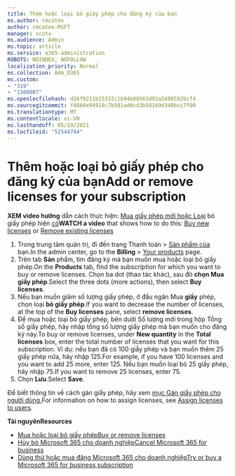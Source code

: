 ```yaml
---
title: Thêm hoặc loại bỏ giấy phép cho đăng ký của bạn
ms.author: cmcatee
author: cmcatee-MSFT
manager: scotv
ms.audience: Admin
ms.topic: article
ms.service: o365-administration
ROBOTS: NOINDEX, NOFOLLOW
localization_priority: Normal
ms.collection: Adm_O365
ms.custom:
- "319"
- "1500007"
ms.openlocfilehash: d26f9211b15332c1b94b09563d93a5b90592bcf4
ms.sourcegitcommit: f4866e94918c7b591ad0cd3b58169d340bcc7f00
ms.translationtype: MT
ms.contentlocale: vi-VN
ms.lasthandoff: 05/19/2021
ms.locfileid: "52544744"
---
```

# <a name="add-or-remove-licenses-for-your-subscription"></a><span data-ttu-id="748c8-102">Thêm hoặc loại bỏ giấy phép cho đăng ký của bạn</span><span class="sxs-lookup"><span data-stu-id="748c8-102">Add or remove licenses for your subscription</span></span>

<span data-ttu-id="748c8-103">**XEM video hướng** dẫn cách thực hiện: [Mua giấy phép mới hoặc Loại](https://go.microsoft.com/fwlink/p/?linkid=2154857) bỏ giấy phép hiện [có](https://go.microsoft.com/fwlink/p/?linkid=2154938)</span><span class="sxs-lookup"><span data-stu-id="748c8-103">**WATCH a video** that shows how to do this: [Buy new licenses](https://go.microsoft.com/fwlink/p/?linkid=2154857) or [Remove existing licenses](https://go.microsoft.com/fwlink/p/?linkid=2154938)</span></span>

1. <span data-ttu-id="748c8-104">Trong trung tâm quản trị, đi đến trang Thanh toán  >  [Sản phẩm của](https://go.microsoft.com/fwlink/p/?linkid=842054) bạn.</span><span class="sxs-lookup"><span data-stu-id="748c8-104">In the admin center, go to the **Billing** > [Your products](https://go.microsoft.com/fwlink/p/?linkid=842054) page.</span></span>
2. <span data-ttu-id="748c8-105">Trên tab **Sản** phẩm, tìm đăng ký mà bạn muốn mua hoặc loại bỏ giấy phép.</span><span class="sxs-lookup"><span data-stu-id="748c8-105">On the **Products** tab, find the subscription for which you want to buy or remove licenses.</span></span> <span data-ttu-id="748c8-106">Chọn ba dot (thao tác khác), sau đó **chọn Mua giấy phép**.</span><span class="sxs-lookup"><span data-stu-id="748c8-106">Select the three dots (more actions), then select **Buy licenses**.</span></span>
3. <span data-ttu-id="748c8-107">Nếu bạn muốn giảm số lượng giấy phép, ở đầu ngăn Mua **giấy** phép, chọn loại **bỏ giấy phép**.</span><span class="sxs-lookup"><span data-stu-id="748c8-107">If you want to decrease the number of licenses, at the top of the **Buy licenses** pane, select **remove licenses**.</span></span>
4. <span data-ttu-id="748c8-108">Để mua hoặc loại  bỏ giấy  phép, bên dưới Số lượng mới trong hộp Tổng số giấy phép, hãy nhập tổng số lượng giấy phép mà bạn muốn cho đăng ký này.</span><span class="sxs-lookup"><span data-stu-id="748c8-108">To buy or remove licenses, under **New quantity** in the **Total licenses** box, enter the total number of licenses that you want for this subscription.</span></span> <span data-ttu-id="748c8-109">Ví dụ: nếu bạn đã có 100 giấy phép và bạn muốn thêm 25 giấy phép nữa, hãy nhập 125.</span><span class="sxs-lookup"><span data-stu-id="748c8-109">For example, if you have 100 licenses and you want to add 25 more, enter 125.</span></span> <span data-ttu-id="748c8-110">Nếu bạn muốn loại bỏ 25 giấy phép, hãy nhập 75.</span><span class="sxs-lookup"><span data-stu-id="748c8-110">If you want to remove 25 licenses, enter 75.</span></span>
5. <span data-ttu-id="748c8-111">Chọn **Lưu**.</span><span class="sxs-lookup"><span data-stu-id="748c8-111">Select **Save**.</span></span>

<span data-ttu-id="748c8-112">Để biết thông tin về cách gán giấy phép, hãy xem [mục Gán giấy phép cho người dùng.](/microsoft-365/admin/manage/assign-licenses-to-users)</span><span class="sxs-lookup"><span data-stu-id="748c8-112">For information on how to assign licenses, see [Assign licenses to users](/microsoft-365/admin/manage/assign-licenses-to-users).</span></span>

<span data-ttu-id="748c8-113">**Tài nguyên**</span><span class="sxs-lookup"><span data-stu-id="748c8-113">**Resources**</span></span>
  
- [<span data-ttu-id="748c8-114">Mua hoặc loại bỏ giấy phép</span><span class="sxs-lookup"><span data-stu-id="748c8-114">Buy or remove licenses</span></span>](/microsoft-365/commerce/licenses/buy-licenses)
- [<span data-ttu-id="748c8-115">Hủy bỏ Microsoft 365 cho doanh nghiệp</span><span class="sxs-lookup"><span data-stu-id="748c8-115">Cancel Microsoft 365 for business</span></span>](/microsoft-365/commerce/subscriptions/cancel-your-subscription)
- [<span data-ttu-id="748c8-116">Dùng thử hoặc mua đăng Microsoft 365 cho doanh nghiệp</span><span class="sxs-lookup"><span data-stu-id="748c8-116">Try or buy a Microsoft 365 for business subscription</span></span>](/microsoft-365/commerce/try-or-buy-microsoft-365)